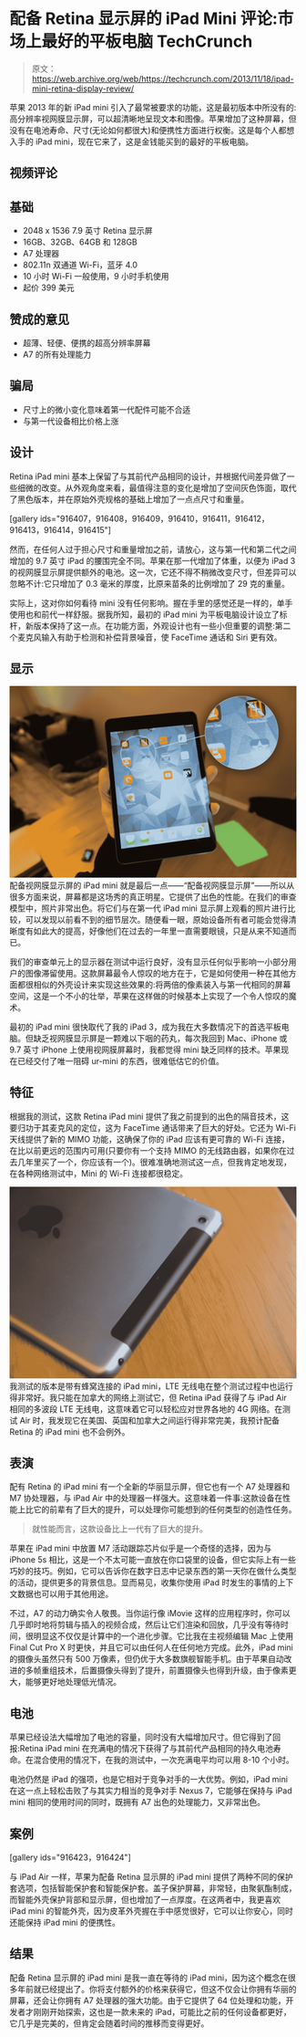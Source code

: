 # 配备 Retina 显示屏的 iPad Mini 评论:市场上最好的平板电脑 TechCrunch

> 原文：<https://web.archive.org/web/https://techcrunch.com/2013/11/18/ipad-mini-retina-display-review/>

苹果 2013 年的新 iPad mini 引入了最常被要求的功能，这是最初版本中所没有的:高分辨率视网膜显示屏，可以超清晰地呈现文本和图像。苹果增加了这种屏幕，但没有在电池寿命、尺寸(无论如何都很大)和便携性方面进行权衡。这是每个人都想入手的 iPad mini，现在它来了，这是金钱能买到的最好的平板电脑。

## 视频评论

## 基础

*   2048 x 1536 7.9 英寸 Retina 显示屏
*   16GB、32GB、64GB 和 128GB
*   A7 处理器
*   802.11n 双通道 Wi-Fi，蓝牙 4.0
*   10 小时 Wi-Fi 一般使用，9 小时手机使用
*   起价 399 美元

## 赞成的意见

*   超薄、轻便、便携的超高分辨率屏幕
*   A7 的所有处理能力

## 骗局

*   尺寸上的微小变化意味着第一代配件可能不合适
*   与第一代设备相比价格上涨

## 设计

Retina iPad mini 基本上保留了与其前代产品相同的设计，并根据代间差异做了一些细微的改变。从外观角度来看，最值得注意的变化是增加了空间灰色饰面，取代了黑色版本，并在原始外壳规格的基础上增加了一点点尺寸和重量。

[gallery ids="916407，916408，916409，916410，916411，916412，916413，916414，916415"]

然而，在任何人过于担心尺寸和重量增加之前，请放心，这与第一代和第二代之间增加的 9.7 英寸 iPad 的腰围完全不同。苹果在那一代增加了体重，以便为 iPad 3 的视网膜显示屏提供额外的电池。这一次，它还不得不稍微改变尺寸，但差异可以忽略不计:它只增加了 0.3 毫米的厚度，比原来苗条的比例增加了 29 克的重量。

实际上，这对你如何看待 mini 没有任何影响。握在手里的感觉还是一样的，单手使用也和前代一样舒服。据我所知，最初的 iPad mini 为平板电脑设计设立了标杆，新版本保持了这一点。在功能方面，外观设计也有一些小但重要的调整:第二个麦克风输入有助于检测和补偿背景噪音，使 FaceTime 通话和 Siri 更有效。

## 显示

[![ipad-mini-display](img/9712066e4ffadbcbb183a5c98e312528.png)](https://web.archive.org/web/20230204194629/https://techcrunch.com/wp-content/uploads/2013/11/ipad-mini-display.jpg) 配备视网膜显示屏的 iPad mini 就是最后一点——“配备视网膜显示屏”——所以从很多方面来说，屏幕都是这场秀的真正明星。它提供了出色的性能。在我们的审查模型中，照片非常出色。将它们与在第一代 iPad mini 显示屏上观看的照片进行比较，可以发现以前看不到的细节层次。随便看一眼，原始设备所有者可能会觉得清晰度有如此大的提高，好像他们在过去的一年里一直需要眼镜，只是从来不知道而已。

我们的审查单元上的显示器在测试中运行良好，没有显示任何似乎影响一小部分用户的图像滞留使用。这款屏幕最令人惊叹的地方在于，它是如何使用一种在其他方面都很相似的外壳设计来实现这些效果的:将两倍的像素装入与第一代相同的屏幕空间，这是一个不小的壮举，苹果在这样做的时候基本上实现了一个令人惊叹的魔术。

最初的 iPad mini 很快取代了我的 iPad 3，成为我在大多数情况下的首选平板电脑。但缺乏视网膜显示屏是一颗难以下咽的药丸，每次我回到 Mac、iPhone 或 9.7 英寸 iPhone 上使用视网膜屏幕时，我都觉得 mini 缺乏同样的技术。苹果现在已经交付了唯一阻碍 ur-mini 的东西，很难低估它的价值。

## 特征

根据我的测试，这款 Retina iPad mini 提供了我之前提到的出色的隔音技术，这要归功于其麦克风的定位，这为 FaceTime 通话带来了巨大的好处。它还为 Wi-Fi 天线提供了新的 MIMO 功能，这确保了你的 iPad 应该有更可靠的 Wi-Fi 连接，在比以前更远的范围内可用(只要你有一个支持 MIMO 的无线路由器，如果你在过去几年里买了一个，你应该有一个)。很难准确地测试这一点，但我肯定地发现，在各种网络测试中，Mini 的 Wi-Fi 连接都很稳定。

[![ipad-mini-features](img/d6eafbae44bd0c54038a3be0cbe8f1ff.png)](https://web.archive.org/web/20230204194629/https://techcrunch.com/wp-content/uploads/2013/11/ipad-mini-features.jpg) 我测试的版本是带有蜂窝连接的 iPad mini，LTE 无线电在整个测试过程中也运行得非常好。我只能在加拿大的网络上测试它，但 Retina iPad 获得了与 iPad Air 相同的多波段 LTE 无线电，这意味着它可以轻松应对世界各地的 4G 网络。在测试 Air 时，我发现它在美国、英国和加拿大之间运行得非常完美，我预计配备 Retina 的 iPad mini 也不会例外。

## 表演

配有 Retina 的 iPad mini 有一个全新的华丽显示屏，但它也有一个 A7 处理器和 M7 协处理器，与 iPad Air 中的处理器一样强大。这意味着一件事:这款设备在性能上比它的前辈有了巨大的提升，可以处理你可能想到的任何类型的创造性任务。

> 就性能而言，这款设备比上一代有了巨大的提升。

苹果在 iPad mini 中放置 M7 活动跟踪芯片似乎是一个奇怪的选择，因为与 iPhone 5s 相比，这是一个不太可能一直放在你口袋里的设备，但它实际上有一些巧妙的技巧。例如，它可以告诉你在数字日志中记录东西的第一天你在做什么类型的活动，提供更多的背景信息。显而易见，收集你使用 iPad 时发生的事情的上下文数据也可以用于其他用途。

不过，A7 的动力确实令人敬畏。当你运行像 iMovie 这样的应用程序时，你可以几乎即时地将剪辑与插入的视频合成，然后让它们渲染和回放，几乎没有等待时间，很明显这不仅仅是计算中的一个进化步骤。它比我在主视频编辑 Mac 上使用 Final Cut Pro X 时更快，并且它可以由任何人在任何地方完成。此外，iPad mini 的摄像头虽然只有 500 万像素，但仍优于大多数旗舰智能手机。由于苹果自动改进的多帧重组技术，后置摄像头得到了提升，前置摄像头也得到升级，由于像素更大，能够更好地处理低光情况。

## 电池

苹果已经设法大幅增加了电池的容量，同时没有大幅增加尺寸。但它得到了回报:Retina iPad mini 在充满电的情况下获得了与其前代产品相同的持久电池寿命。在混合使用的情况下，在我的测试中，一次充满电平均可以用 8-10 个小时。

电池仍然是 iPad 的强项，也是它相对于竞争对手的一大优势。例如，iPad mini 在这一点上轻松击败了与其实力相当的竞争对手 Nexus 7，它能够在保持与 iPad mini 相同的使用时间的同时，既拥有 A7 出色的处理能力，又非常出色。

## 案例

[gallery ids="916423，916424"]

与 iPad Air 一样，苹果为配备 Retina 显示屏的 iPad mini 提供了两种不同的保护套选项，包括智能保护套和智能保护套。盖子保护屏幕，非常轻，由聚氨酯制成，而智能外壳保护背部和显示屏，但也增加了一点厚度。在这两者中，我更喜欢 iPad mini 的智能外壳，因为皮革外壳握在手中感觉很好，它可以让你安心，同时还能保持 iPad mini 的便携性。

## 结果

配备 Retina 显示屏的 iPad mini 是我一直在等待的 iPad mini，因为这个概念在很多年前就已经提出了。你将支付额外的价格来获得它，但这不仅会让你拥有华丽的屏幕，还会让你拥有 A7 处理器的强大功能。由于它提供了 64 位处理和功能，开发者才刚刚开始探索，这也是一款未来的 iPad，可能比之前的任何设备都更好，它几乎是完美的，但肯定会随着时间的推移而变得更好。